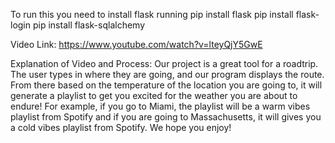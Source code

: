 To run this you need to install flask running 
pip install flask
pip install flask-login
pip install flask-sqlalchemy

Video Link: https://www.youtube.com/watch?v=lteyQjY5GwE

Explanation of Video and Process:
Our project is a great tool for a roadtrip. The user types in where they are going, and our program displays the route. From there based on the temperature of the location you are going to, it will generate a playlist to get you excited for the weather you are about to endure! For example, if you go to Miami, the playlist will be a warm vibes playlist from Spotify and if you are going to Massachusetts, it will gives you a cold vibes playlist from Spotify. We hope you enjoy!

